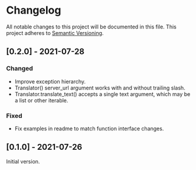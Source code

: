 # Changelog
All notable changes to this project will be documented in this file.
This project adheres to [Semantic Versioning](https://semver.org/spec/v2.0.0.html).

## [0.2.0] - 2021-07-28
### Changed
* Improve exception hierarchy.
* Translator() server_url argument works with and without trailing slash.
* Translator.translate_text() accepts a single text argument, which may be a list or other iterable.
### Fixed
* Fix examples in readme to match function interface changes.


## [0.1.0] - 2021-07-26
Initial version.
